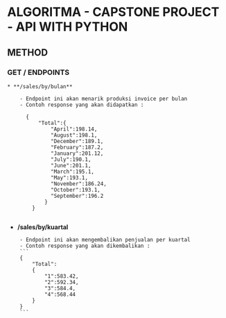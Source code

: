 # **ALGORITMA - CAPSTONE PROJECT - API WITH PYTHON**

## **METHOD**

### **GET / ENDPOINTS**

```
* **/sales/by/bulan**
```

```
    - Endpoint ini akan menarik produksi invoice per bulan
    - Contoh response yang akan didapatkan :
    
      {
          "Total":{
              "April":198.14,
              "August":198.1,
              "December":189.1,
              "February":187.2,
              "January":201.12,
              "July":190.1,
              "June":201.1,
              "March":195.1,
              "May":193.1,
              "November":186.24,
              "October":193.1,
              "September":196.2
            }
        }
    

```
* **/sales/by/kuartal**
```
    - Endpoint ini akan mengembalikan penjualan per kuartal
    - Contoh response yang akan dikembalikan :
    ```
    {
        "Total":
        {
            "1":583.42,
            "2":592.34,
            "3":584.4,
            "4":568.44
        }
    }
    ```
